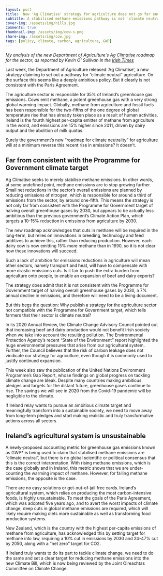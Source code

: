 ```yaml
---
layout: post
title:  New 'Ag Climatise' strategy for agriculture does not go far enough
subtitle: A stabilised methane emissions pathway is not 'climate neutral'
cover-img: /assets/img/hills.jpg
Comments: true
thumbnail-img: /assets/img/cow-s.png
share-img: /assets/img/cow.jpg
tags: [policy, climate, carbon, agriculture, GWP]
---
```


*My analysis of the new Department of Agriculture's [Ag Climatise](https://www.gov.ie/en/press-release/a8823-publication-of-ag-climatise-national-climate-air-roadmap-for-the-agriculture-sector/) roadmap for the sector, as reported by Kevin O' Sullivan in the [Irish Times](https://www.irishtimes.com/news/politics/analyst-says-climate-plan-incompatible-with-government-s-environmental-policy-1.4442329)*

Last week, the Department of Agriculture released 'Ag Climatise', a new strategy claiming to set out a pathway for “climate neutral” agriculture. On the surface this seems like a deeply ambitious policy. But it clearly is not consistent with the Paris Agreement.

The agriculture sector is responsible for 35% of Ireland’s greenhouse gas emissions. Cows emit methane, a potent greenhouse gas with a very strong global warming impact. Globally, methane from agriculture and fossil fuels has been responsible for the two-fifths of the one degree of global temperature rise that has already taken place as a result of human activities. Ireland is the fourth highest per-capita emitter of methane from agriculture in the world, and emissions are 15% higher since 2011, driven by dairy output and the abolition of milk quotas.

Surely the government’s new “roadmap for climate neutrality” for agriculture will at a minimum reverse this recent rise in emissions?
It doesn’t.

## Far from consistent with the Programme for Government climate target

Ag Climatise seeks to merely stabilise methane emissions. In other words, at some undefined point, methane emissions are to stop growing further. Small net reductions in the sector’s overall emissions are planned by reducing emissions of nitrogen, which is responsible for around a third of emissions from the sector, by around one-fifth.
This means the strategy is not only far from consistent with the Programme for Government target of halving overall greenhouse gases by 2030, but appears to be actually less ambitious than the previous government’s Climate Action Plan, which targets a 10-15% reduction in emissions from agriculture by 2030.

The new roadmap acknowledges that cuts in methane will be required in the long-term, but relies on innovations in breeding, technology and feed additives to achieve this, rather than reducing production. However, each dairy cow is now emitting 15% more methane than in 1990, so it is not clear how these innovations will succeed.

Such a lack of ambition for emissions reductions in agriculture will mean other sectors, namely transport and heat, will have to compensate with more drastic emissions cuts. Is it fair to push the extra burden from agriculture onto people, to enable an expansion of beef and dairy exports?

The strategy does admit that it is not consistent with the Programme for Government target of halving overall greenhouse gases by 2030, a 7% annual decline in emissions, and therefore will need to be a living document.

But this begs the question: Why publish a strategy for the agriculture sector not compatible with the Programme for Government target, which tells farmers that their sector is climate neutral?

In its 2020 Annual Review, the Climate Change Advisory Council pointed out that increasing beef and dairy production would not benefit Irish society when we take into account the resulting pollution. The Environmental Protection Agency’s recent “State of the Environment” report highlighted the huge environmental pressures that arise from our agricultural system. Further, the Council believes that the risk of carbon leakage does not vindicate our strategy for agriculture, even though it is commonly used to justify continued expansion.

This week also saw the publication of the United Nations Environment Programme’s Gap Report, whose findings on global progress on tackling climate change are bleak. Despite many countries making ambitious pledges and targets for the distant future, greenhouse gases continue to rise. The savings we will see in 2020 from the Covid-19 pandemic will be negligible to the climate.

If Ireland relay wants to pursue an ambitious climate target and meaningfully transform into a sustainable society, we need to move away from long-term pledges and start making realistic and truly transformative actions across all sectors.

## Ireland’s agricultural system is unsustainable

A newly-proposed accounting metric for greenhouse gas emissions known as GWP\* is being used to claim that stabilised methane emissions are “climate neutral”, but there is no global scientific or political consensus that this is the correct interpretation. With rising methane emissions, which is the case globally and in Ireland, this metric shows that we are under-counting the warming impact of methane. However, for falling methane emissions, the opposite is the case.

There are no easy solutions or get-out-of-jail free cards. Ireland’s agricultural system, which relies on producing the most carbon-intensive foods, is highly unsustainable. To meet the goals of the Paris Agreement, which was adopted five years ago, and to avert the worst impacts of climate change, deep cuts in global methane emissions are required, which will likely require making diets more sustainable as well as transforming food production systems.

New Zealand, which is the country with the highest per-capita emissions of methane from agriculture, has acknowledged this by setting target for methane into law, requiring a 10% cut in emissions by 2030 and 24-47% cut by 2050, along with a “net zero” target for CO2.

If Ireland truly wants to do its part to tackle climate change, we need to do the same and set a clear target for reducing methane emissions into the new Climate Bill, which is now being reviewed by the Joint Oireachtas Committee on Climate Change.
